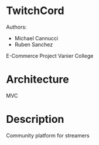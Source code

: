 
# TwitchCord
Authors:
* Michael Cannucci
* Ruben Sanchez

E-Commerce Project 
Vanier College

# Architecture
MVC

# Description
Community platform for streamers

